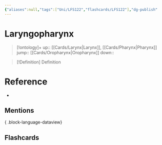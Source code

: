 ```yaml
---
{"aliases":null,"tags":["Uni/LFS122","flashcards/LFS122"],"dg-publish":true,"permalink":"/cards/laryngopharynx/","dgPassFrontmatter":true}
---
```


# Laryngopharynx

> [!ontology]+
> up:: [[Cards/Larynx\|Larynx]], [[Cards/Pharynx\|Pharynx]]
> jump:: [[Cards/Oropharynx\|Oropharynx]]
> down:: 

> [!Definition] Definition
> 

# Reference
- 

## Mentions

{ .block-language-dataview}

## Flashcards
